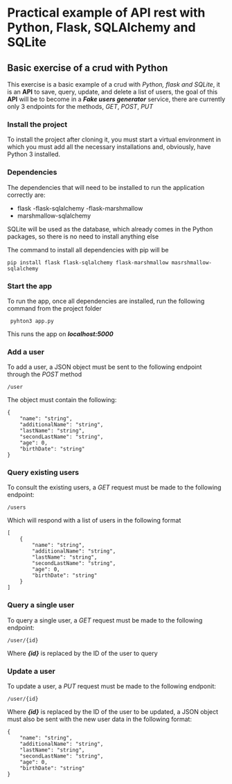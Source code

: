 # Practical example of API rest with Python, Flask, SQLAlchemy and SQLite

## Basic exercise of a crud with Python

This exercise is a basic example of a crud with *Python, flask and SQLite*, it is an **API** to save, query, update, and delete a list of users, the goal of this **API** will be to become in a ***Fake users generator*** service, there are currently only 3 endpoints for the methods, *GET*, *POST*, *PUT*

### Install the project

To install the project after cloning it, you must start a virtual environment in which you must add all the necessary installations and, obviously, have Python 3 installed.

### Dependencies

The dependencies that will need to be installed to run the application correctly are:
- flask
-flask-sqlalchemy
-flask-marshmallow
- marshmallow-sqlalchemy

SQLite will be used as the database, which already comes in the Python packages, so there is no need to install anything else

The command to install all dependencies with pip will be

~~~
pip install flask flask-sqlalchemy flask-marshmallow masrshmallow-sqlalchemy
~~~

### Start the app

To run the app, once all dependencies are installed, run the following command from the project folder

~~~
 pyhton3 app.py
~~~

This runs the app on ***localhost:5000***

### Add a user

To add a user, a JSON object must be sent to the following endpoint through the *POST* method

~~~
/user
~~~

The object must contain the following:

~~~
{
    "name": "string",
    "additionalName": "string",
    "lastName": "string",
    "secondLastName": "string",
    "age": 0,
    "birthDate": "string"
}
~~~

### Query existing users

To consult the existing users, a *GET* request must be made to the following endpoint:

~~~
/users
~~~

Which will respond with a list of users in the following format

~~~
[
    {
        "name": "string",
        "additionalName": "string",
        "lastName": "string",
        "secondLastName": "string",
        "age": 0,
        "birthDate": "string"
    }
]
~~~

### Query a single user

To query a single user, a *GET* request must be made to the following endpoint:

~~~
/user/{id}
~~~

Where ***{id}*** is replaced by the ID of the user to query

### Update a user

To update a user, a *PUT* request must be made to the following endponit:

~~~
/user/{id}
~~~

Where ***{id}*** is replaced by the ID of the user to be updated, a JSON object must also be sent with the new user data in the following format:

~~~
{
    "name": "string",
    "additionalName": "string",
    "lastName": "string",
    "secondLastName": "string",
    "age": 0,
    "birthDate": "string"
}
~~~